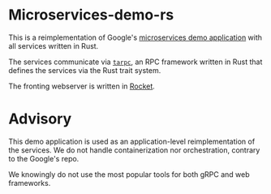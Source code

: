 # Microservices-demo-rs

This is a reimplementation of Google's [microservices demo application](https://github.com/GoogleCloudPlatform/microservices-demo) with all services written in Rust.

The services communicate via [`tarpc`](https://github.com/google/tarpc), an RPC framework written in Rust that defines the services via the Rust trait system.

The fronting webserver is written in [Rocket](https://rocket.rs/).


# Advisory

This demo application is used as an application-level reimplementation of the services.
We do not handle containerization nor orchestration, contrary to the Google's repo.

We knowingly do not use the most popular tools for both gRPC and web frameworks.
